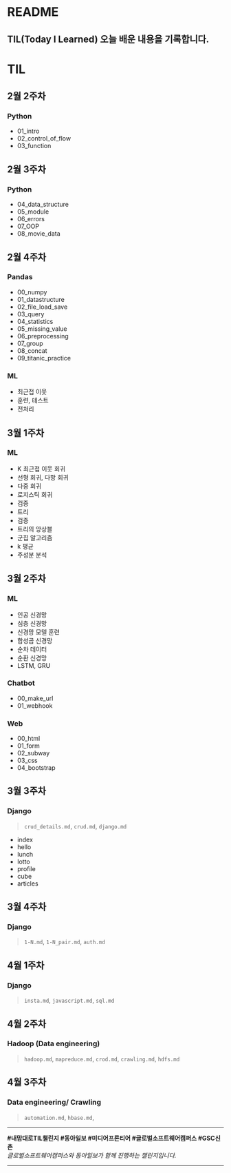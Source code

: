 # README
TIL(Today I Learned)
오늘 배운 내용을 기록합니다. 
---
# TIL

## 2월 2주차  
### Python  
- 01_intro  
- 02_control_of_flow  
- 03_function  

## 2월 3주차  
### Python  
- 04_data_structure  
- 05_module  
- 06_errors  
- 07_OOP  
- 08_movie_data  

## 2월 4주차  
### Pandas  
- 00_numpy  
- 01_datastructure  
- 02_file_load_save  
- 03_query  
- 04_statistics  
- 05_missing_value  
- 06_preprocessing  
- 07_group  
- 08_concat  
- 09_titanic_practice  

### ML  
- 최근접 이웃  
- 훈련, 테스트  
- 전처리  

## 3월 1주차  
### ML  
- K 최근접 이웃 회귀  
- 선형 회귀, 다항 회귀  
- 다중 회귀  
- 로지스틱 회귀  
- 검증  
- 트리  
- 검증  
- 트리의 앙상블  
- 군집 알고리즘  
- k 평균  
- 주성분 분석  

## 3월 2주차  
### ML  
- 인공 신경망  
- 심층 신경망  
- 신경망 모델 훈련  
- 합성곱 신경망  
- 순차 데이터  
- 순환 신경망  
- LSTM, GRU  

### Chatbot  
- 00_make_url  
- 01_webhook  

### Web  
- 00_html  
- 01_form  
- 02_subway  
- 03_css  
- 04_bootstrap  

## 3월 3주차  
### Django
> `crud_details.md`,  `crud.md`, `django.md`
- index  
- hello  
- lunch  
- lotto  
- profile  
- cube  
- articles  

## 3월 4주차  
### Django
> `1-N.md`, `1-N_pair.md`, `auth.md`


## 4월 1주차  
### Django
> `insta.md`, `javascript.md`, `sql.md`

## 4월 2주차  
### Hadoop (Data engineering)
> `hadoop.md`, `mapreduce.md`, `crod.md`, `crawling.md`, `hdfs.md`

## 4월 3주차  
### Data engineering/ Crawling
> `automation.md`, `hbase.md`,
---



**#내맘대로TIL챌린지 #동아일보 #미디어프론티어 #글로벌소프트웨어캠퍼스 #GSC신촌**  
_글로벌소프트웨어캠퍼스와 동아일보가 함께 진행하는 챌린지입니다._




---
